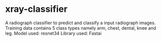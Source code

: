 # xray-classifier

A radiograph classifier to predict and classify a input radiograph images.
Training data contains 5 class types namely arm, chest, dental, knee and leg.
Model used: resnet34
Library used: Fastai
